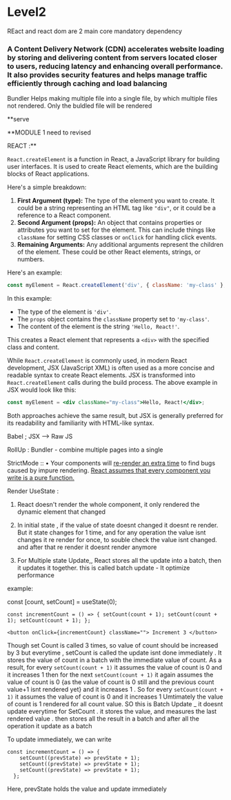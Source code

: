 # Level2

REact and react dom are 2 main core mandatory dependency

### A Content Delivery Network (CDN) accelerates website loading by storing and delivering content from servers located closer to users, reducing latency and enhancing overall performance. It also provides security features and helps manage traffic efficiently through caching and load balancing

Bundler Helps making multiple file into a single file, by which multiple files not rendered. Only the buldled file will be rendered

**serve

**MODULE 1 need to revised

REACT :**

`React.createElement` is a function in React, a JavaScript library for building user interfaces. It is used to create React elements, which are the building blocks of React applications.

Here's a simple breakdown:

1. **First Argument (type):** The type of the element you want to create. It could be a string representing an HTML tag like `"div"`, or it could be a reference to a React component.
2. **Second Argument (props):** An object that contains properties or attributes you want to set for the element. This can include things like `className` for setting CSS classes or `onClick` for handling click events.
3. **Remaining Arguments:** Any additional arguments represent the children of the element. These could be other React elements, strings, or numbers.

Here's an example:

```jsx
const myElement = React.createElement('div', { className: 'my-class' }, 'Hello, React!');

```

In this example:

- The type of the element is `'div'`.
- The `props` object contains the `className` property set to `'my-class'`.
- The content of the element is the string `'Hello, React!'`.

This creates a React element that represents a `<div>` with the specified class and content.

While `React.createElement` is commonly used, in modern React development, JSX (JavaScript XML) is often used as a more concise and readable syntax to create React elements. JSX is transformed into `React.createElement` calls during the build process. The above example in JSX would look like this:

```jsx
const myElement = <div className="my-class">Hello, React!</div>;

```

Both approaches achieve the same result, but JSX is generally preferred for its readability and familiarity with HTML-like syntax.

Babel ; JSX —> Raw JS

RollUp : Bundler - combine multiple pages into a single

StrictMode :: 
• Your components will [re-render an extra time](https://react.dev/reference/react/StrictMode#fixing-bugs-found-by-double-rendering-in-development) to find bugs caused by impure rendering.
[React assumes that every component you write is a pure function.](https://react.dev/learn/keeping-components-pure)

Render UseState :

1. React doesn't render the whole component, it only rendered the dynamic element that changed 
2. In initial state , if the value of state doesnt changed it doesnt re render. But it state changes for 1 time, and for any operation the value  isnt changes it re render for once, to souble check the value isnt changed. and after that re render it doesnt render anymore

3. For Multiple state Update,, React stores all the update into a  batch, then it updates it together. this is called batch update - It optimize performance

example:

const [count, setCount] = useState(0);

`const incrementCount = () => {
setCount(count + 1);
setCount(count + 1);
setCount(count + 1);
};`

`<button onClick={incrementCount} className="">
Increment 3
</button>`

Though set Count is called 3 times, so value of count should be increased by 3 
but everytime , setCount is called the update isnt done immediately . It stores the value of count in a batch with the immediate value of count. As a result, for every `setCount(count + 1)`  it assumes the value of count is 0 and it increases 1 then for the next `setCount(count + 1)`  it again assumes the value of count is 0 {as the value of count is 0 still and the previous count value+1 isnt rendered yet} and it increases 1 . So for every `setCount(count + 1)`  it assumes the value of count is 0 and it increases 1 Umtimately the value of count is 1 rendered for all count value.
SO this is Batch Update _ it doesnt update everytime for SetCount . it stores the value, and measures the last rendered value . then stores all the result in a batch and after all the operation it update as a batch

To update immediately, we can write

```
const incrementCount = () => {
    setCount((prevState) => prevState + 1);
    setCount((prevState) => prevState + 1);
    setCount((prevState) => prevState + 1);
  };
```

Here, prevState holds the value and update immediately
